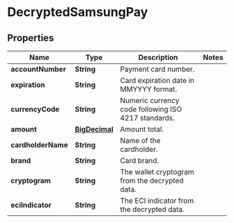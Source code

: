 
# DecryptedSamsungPay

## Properties
Name | Type | Description | Notes
------------ | ------------- | ------------- | -------------
**accountNumber** | **String** | Payment card number. | 
**expiration** | **String** | Card expiration date in MMYYYY format. | 
**currencyCode** | **String** | Numeric currency code following ISO 4217 standards. | 
**amount** | [**BigDecimal**](BigDecimal.md) | Amount total. | 
**cardholderName** | **String** | Name of the cardholder. | 
**brand** | **String** | Card brand. | 
**cryptogram** | **String** | The wallet cryptogram from the decrypted data. | 
**eciIndicator** | **String** | The ECI indicator from the decrypted data. | 



